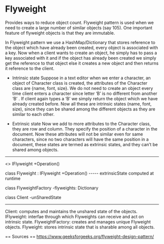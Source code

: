 # Flyweight
Provides ways to reduce object count. Flyweight pattern is used when we need
to create a large number of similar objects (say 105). One important feature
of flyweight objects is that they are immutable.

In Flyweight pattern we use a HashMap/Dictionary that stores reference to the object
which have already been created, every object is associated with a key. Now
when a client wants to create an object, he simply has to pass a key
associated with it and if the object has already been created we simply get
the reference to that object else it creates a new object and then returns it
reference to the client.

* Intrinsic state
Suppose in a text editor when we enter a character, an object of Character
class is created, the attributes of the Character class are {name, font,
size}. We do not need to create an object every time client enters a character
since letter ‘B’ is no different from another ‘B’ . If client again types a
‘B’ we simply return the object which we have already created before. Now all
these are intrinsic states (name, font, size), since they can be shared among
the different objects as they are similar to each other.

* Extrinsic state
Now we add to more attributes to the Character class, they are row and column.
They specify the position of a character in the document. Now these attributes
will not be similar even for same characters, since no two characters will
have the same position in a document, these states are termed as extrinsic
states, and they can’t be shared among objects.

--------------------------------------------
<<interface>>
IFlyweight
  +Operation()

class Flyweight : IFlyweight
  +Operation() ----- extrinsicState computed at runtime

class FlyweightFactory
  -flyweights: Dictionary

class Client
  -unSharedState

--------------------------------------------

Client: computes and maintains the unshared state of the objects.
IFlyweight: interfae through which Flyweights can receive and act on intrinsic
state.
FlyweightFactory: creates and manages unique Flyweight objects.
Flyweight: stores intrinsic state that is sharable among all objects.



== Sources ==
https://www.geeksforgeeks.org/flyweight-design-pattern/

